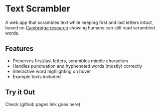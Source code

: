 # Text Scrambler

A web app that scrambles text while keeping first and last letters intact, based on [Cambridge research](https://www.mrc-cbu.cam.ac.uk/people/matt.davis/cmabridge/) showing humans can still read scrambled words.

## Features

- Preserves first/last letters, scrambles middle characters
- Handles punctuation and hyphenated words (mostly) correctly  
- Interactive word highlighting on hover
- Example texts included

## Try it Out

Check (github pages link goes here)
